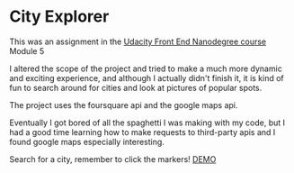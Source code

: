 # City Explorer

This was an assignment in the [Udacity Front End Nanodegree course](https://www.udacity.com/course/front-end-web-developer-nanodegree--nd001?v=fe1) Module 5

I altered the scope of the project and tried to make a much more dynamic and exciting experience, and although I actually didn't finish it, it is kind of fun to search around for cities  and look at pictures of popular spots.

The project uses the foursquare api and the google maps api.

Eventually I got bored of all the spaghetti I was making with my code, but I had a good time learning how to make requests to third-party apis and I found google maps especially interesting.

Search for a city, remember to click the markers!
[DEMO](https://abooayoob.github.io/city-explorer/)
